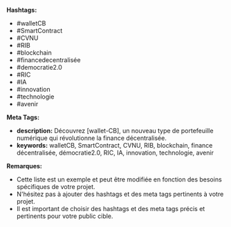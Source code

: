 
 

**Hashtags:**

* #walletCB
* #SmartContract
* #CVNU
* #RIB
* #blockchain
* #financedecentralisée
* #democratie2.0
* #RIC
* #IA
* #innovation
* #technologie
* #avenir

**Meta Tags:**

* **description:** Découvrez [wallet-CB], un nouveau type de portefeuille numérique qui révolutionne la finance décentralisée.
* **keywords:** walletCB, SmartContract, CVNU, RIB, blockchain, finance décentralisée, démocratie2.0, RIC, IA, innovation, technologie, avenir


**Remarques:**

* Cette liste est un exemple et peut être modifiée en fonction des besoins spécifiques de votre projet.
* N'hésitez pas à ajouter des hashtags et des meta tags pertinents à votre projet.
* Il est important de choisir des hashtags et des meta tags précis et pertinents pour votre public cible.



